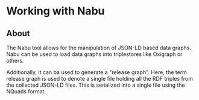 # Working with Nabu

## About

The Nabu tool allows for the manipulation of JSON-LD based data graphs.  Nabu can be used to load data graphs into
triplestores like Oxigraph or others.

Additionally, it can ba used to generate a "release graph".  Here, the term release graph is used to denote a
single file holding all the RDF triples from the collected JSON-LD files.  This is serialized into a single
file using the NQuads format.

